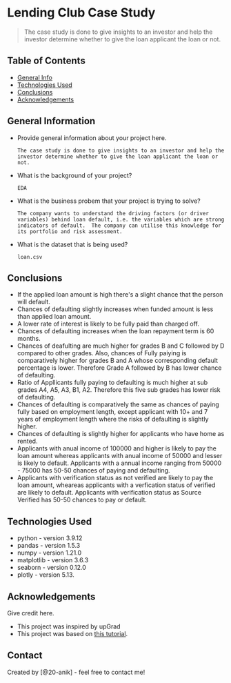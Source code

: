 # Lending Club Case Study
> The case study is done to give insights to an investor and help the investor determine whether to give the loan applicant the loan or not.


## Table of Contents
* [General Info](#general-information)
* [Technologies Used](#technologies-used)
* [Conclusions](#conclusions)
* [Acknowledgements](#acknowledgements)

## General Information
- Provide general information about your project here.

    ```The case study is done to give insights to an investor and help the investor determine whether to give the loan applicant the loan or not.```
- What is the background of your project?

    `EDA`
- What is the business probem that your project is trying to solve?

    ```The company wants to understand the driving factors (or driver variables) behind loan default, i.e. the variables which are strong indicators of default.  The company can utilise this knowledge for its portfolio and risk assessment.```
- What is the dataset that is being used?

    `loan.csv`

## Conclusions
- If the applied loan amount is high there's a slight chance that the person will default.
- Chances of defaulting slightly increases when funded amount is less than applied loan amount.
- A lower rate of interest is likely to be fully paid than charged off.
- Chances of defaulting increases when the loan repayment term is 60 months.
- Chances of deafulting are much higher for grades B and C followed by D compared to other grades. Also, chances of Fully paiying is comparatively higher for grades B and A whose corresponding default percentage is lower. Therefore Grade A followed by B has lower chance of defaulting.
- Ratio of Appllicants fully paying to defaulting is much higher at sub grades A4, A5, A3, B1, A2. Therefore this five sub grades has lower risk of defaulting.
- Chances of defaulting is comparatively the same as chances of paying fully based on employment length, except applicant with 10+ and 7 years of employment length where the risks of defaulting is slightly higher.
- Chances of defaulting is slightly higher for applicants who have home as rented.
- Applicants with anual income of 100000 and higher is likely to pay the loan amount whereas applicants with anual income of 50000 and lesser is likely to default. Applicants with a annual income ranging from 50000 - 75000 has 50-50 chances of paying and defaulting.
- Applicants with verification status as not verified are likely to pay the loan amount, wheareas applicants with a verfication status of verified are likely to default. Applicants with verification status as Source Verified has 50-50 chances to pay or default.

## Technologies Used
- python - version 3.9.12
- pandas - version 1.5.3
- numpy - version 1.21.0
- matplotlib - version 3.6.3
- seaborn - version 0.12.0
- plotly - version 5.13.

## Acknowledgements
Give credit here.
- This project was inspired by upGrad
- This project was based on [this tutorial](https://www.upgrad.com).


## Contact
Created by [@20-anik] - feel free to contact me!